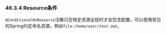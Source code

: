 ### 46.3.4 Resource条件

`@ConditionalOnResource`注解只在特定资源出现时才会包含配置，可以使用常见的Spring约定命名资源，例如`file:/home/user/test.dat`。
